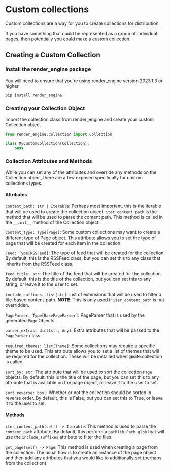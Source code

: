 # Custom collections

Custom collections are a way for you to create collections for distribution.

If you have something that could be represented as a group of individual pages, then potentially you could make a custom collection.

## Creating a Custom Collection

### Install the render_engine package

You will need to ensure that you're using render_engine version 2023.1.3 or higher

```bash
pip install render_engine
```

### Creating your Collection Object

Import the collection class from render_engine and create your custom Collection object

```python
from render_engine.collection import Collection

class MyCustomCollection(Collection):
    pass
```

### Collection Attributes and Methods

While you can set any of the attributes and override any methods on the Collection object, there are a few exposed specifically for custom collections types.

#### Attributes

`content_path: str | Iterable`: Perhaps most important, this is the iterable that will be used to create the collection object. `iter_content_path` is the method that will be used to parse the content path. This method is called in the `__init__` method of the Collection object.

`content_type: Type[Page]`: Some custom collections may want to create a different type of Page object. This attribute allows you to set the type of page that will be created for each item in the collection.

`Feed: Type[RSSFeed]`: The type of feed that will be created for the collection. By default, this is the RSSFeed class, but you can set this to any class that inherits from the RSSFeed class.

`feed_title: str`: The title of the feed that will be created for the collection. By default, this is the title of the collection, but you can set this to any string, or leave it to the user to set.

`include_suffixes: list[str]`: List of extensions that will be used to filter a file-based content-path. **NOTE**: This is only used if `iter_content_path` is not overridden.

`PageParser: Type[BasePageParser]`: PageParser that is used by the generated `Page` Objects.

`parser_extras: dict[str, Any]`: Extra attributes that will be passed to the `PageParser` class.

`required_themes: list[Theme]`: Some collections may require a specific theme to be used. This attribute allows you to set a list of themes that will be required for the collection. These will be installed when @site.collection is called.

`sort_by: str`: The attribute that will be used to sort the collection `Page` objects. By default, this is the title of the page, but you can set this to any attribute that is available on the page object, or leave it to the user to set.

`sort_reverse: bool`: Whether or not the collection should be sorted in reverse order. By default, this is False, but you can set this to True, or leave it to the user to set.

#### Methods

`iter_content_path(self) -> Iterable`: This method is used to parse the `content_path` attribute. By default, this perform a `pathlib.Path.glob` that will use the `include_suffixes` attribute to filter the files.

`get_page(self) -> Page`: This method is used when creating a page from the collection. The usual flow is to create an instance of the page object and then add any attributes that you would like to additionally set (perhaps from the collection).
